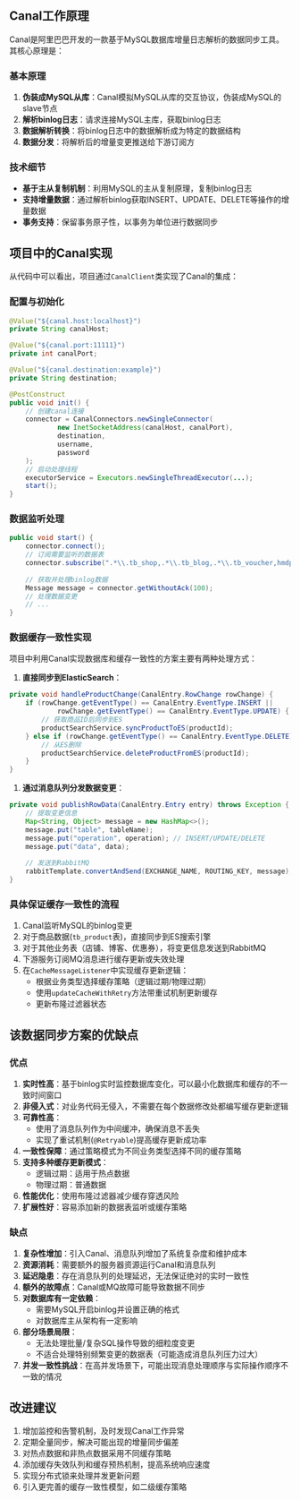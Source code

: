 
## Canal工作原理

Canal是阿里巴巴开发的一款基于MySQL数据库增量日志解析的数据同步工具。其核心原理是：

### 基本原理
1. **伪装成MySQL从库**：Canal模拟MySQL从库的交互协议，伪装成MySQL的slave节点
2. **解析binlog日志**：请求连接MySQL主库，获取binlog日志
3. **数据解析转换**：将binlog日志中的数据解析成为特定的数据结构
4. **数据分发**：将解析后的增量变更推送给下游订阅方

### 技术细节
- **基于主从复制机制**：利用MySQL的主从复制原理，复制binlog日志
- **支持增量数据**：通过解析binlog获取INSERT、UPDATE、DELETE等操作的增量数据
- **事务支持**：保留事务原子性，以事务为单位进行数据同步

## 项目中的Canal实现

从代码中可以看出，项目通过`CanalClient`类实现了Canal的集成：

### 配置与初始化
```java
@Value("${canal.host:localhost}")
private String canalHost;

@Value("${canal.port:11111}")
private int canalPort;

@Value("${canal.destination:example}")
private String destination;

@PostConstruct
public void init() {
    // 创建canal连接
    connector = CanalConnectors.newSingleConnector(
            new InetSocketAddress(canalHost, canalPort),
            destination,
            username,
            password
    );
    // 启动处理线程
    executorService = Executors.newSingleThreadExecutor(...);
    start();
}
```

### 数据监听处理
```java
public void start() {
    connector.connect();
    // 订阅需要监听的数据表
    connector.subscribe(".*\\.tb_shop,.*\\.tb_blog,.*\\.tb_voucher,hmdp.tb_product");
    
    // 获取并处理binlog数据
    Message message = connector.getWithoutAck(100);
    // 处理数据变更
    // ...
}
```

### 数据缓存一致性实现

项目中利用Canal实现数据库和缓存一致性的方案主要有两种处理方式：

1. **直接同步到ElasticSearch**：
```java
private void handleProductChange(CanalEntry.RowChange rowChange) {
    if (rowChange.getEventType() == CanalEntry.EventType.INSERT ||
            rowChange.getEventType() == CanalEntry.EventType.UPDATE) {
        // 获取商品ID后同步到ES
        productSearchService.syncProductToES(productId);
    } else if (rowChange.getEventType() == CanalEntry.EventType.DELETE) {
        // 从ES删除
        productSearchService.deleteProductFromES(productId);
    }
}
```

1. **通过消息队列分发数据变更**：
```java
private void publishRowData(CanalEntry.Entry entry) throws Exception {
    // 提取变更信息
    Map<String, Object> message = new HashMap<>();
    message.put("table", tableName);
    message.put("operation", operation); // INSERT/UPDATE/DELETE
    message.put("data", data);
    
    // 发送到RabbitMQ
    rabbitTemplate.convertAndSend(EXCHANGE_NAME, ROUTING_KEY, message);
}
```

### 具体保证缓存一致性的流程

1. Canal监听MySQL的binlog变更
2. 对于商品数据(`tb_product`表)，直接同步到ES搜索引擎
3. 对于其他业务表（店铺、博客、优惠券），将变更信息发送到RabbitMQ
4. 下游服务订阅MQ消息进行缓存更新或失效处理
5. 在`CacheMessageListener`中实现缓存更新逻辑：
   - 根据业务类型选择缓存策略（逻辑过期/物理过期）
   - 使用`updateCacheWithRetry`方法带重试机制更新缓存
   - 更新布隆过滤器状态

## 该数据同步方案的优缺点

### 优点

1. **实时性高**：基于binlog实时监控数据库变化，可以最小化数据库和缓存的不一致时间窗口
2. **非侵入式**：对业务代码无侵入，不需要在每个数据修改处都编写缓存更新逻辑
3. **可靠性高**：
   - 使用了消息队列作为中间缓冲，确保消息不丢失
   - 实现了重试机制(`@Retryable`)提高缓存更新成功率
4. **一致性保障**：通过策略模式为不同业务类型选择不同的缓存策略
5. **支持多种缓存更新模式**：
   - 逻辑过期：适用于热点数据
   - 物理过期：普通数据
6. **性能优化**：使用布隆过滤器减少缓存穿透风险
7. **扩展性好**：容易添加新的数据表监听或缓存策略

### 缺点

1. **复杂性增加**：引入Canal、消息队列增加了系统复杂度和维护成本
2. **资源消耗**：需要额外的服务器资源运行Canal和消息队列
3. **延迟隐患**：存在消息队列的处理延迟，无法保证绝对的实时一致性
4. **额外的故障点**：Canal或MQ故障可能导致数据不同步
5. **对数据库有一定依赖**：
   - 需要MySQL开启binlog并设置正确的格式
   - 对数据库主从架构有一定影响
6. **部分场景局限**：
   - 无法处理批量/复杂SQL操作导致的细粒度变更
   - 不适合处理特别频繁变更的数据表（可能造成消息队列压力过大）
7. **并发一致性挑战**：在高并发场景下，可能出现消息处理顺序与实际操作顺序不一致的情况

## 改进建议

1. 增加监控和告警机制，及时发现Canal工作异常
2. 定期全量同步，解决可能出现的增量同步偏差
3. 对热点数据和非热点数据采用不同缓存策略
4. 添加缓存失效队列和缓存预热机制，提高系统响应速度
5. 实现分布式锁来处理并发更新问题
6. 引入更完善的缓存一致性模型，如二级缓存策略
